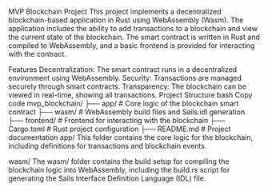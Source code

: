 MVP Blockchain Project
This project implements a decentralized blockchain-based application in Rust using WebAssembly (Wasm). The application includes the ability to add transactions to a blockchain and view the current state of the blockchain. The smart contract is written in Rust and compiled to WebAssembly, and a basic frontend is provided for interacting with the contract.

Features
Decentralization: The smart contract runs in a decentralized environment using WebAssembly.
Security: Transactions are managed securely through smart contracts.
Transparency: The blockchain can be viewed in real-time, showing all transactions.
Project Structure
bash
Copy code
mvp_blockchain/
├── app/                # Core logic of the blockchain smart contract
├── wasm/               # WebAssembly build files and Sails.idl generation
├── frontend/           # Frontend for interacting with the blockchain
├── Cargo.toml          # Rust project configuration
├── README.md           # Project documentation
app/
This folder contains the core logic for the blockchain, including definitions for transactions and blockchain events.

wasm/
The wasm/ folder contains the build setup for compiling the blockchain logic into WebAssembly, including the build.rs script for generating the Sails Interface Definition Language (IDL) file.
